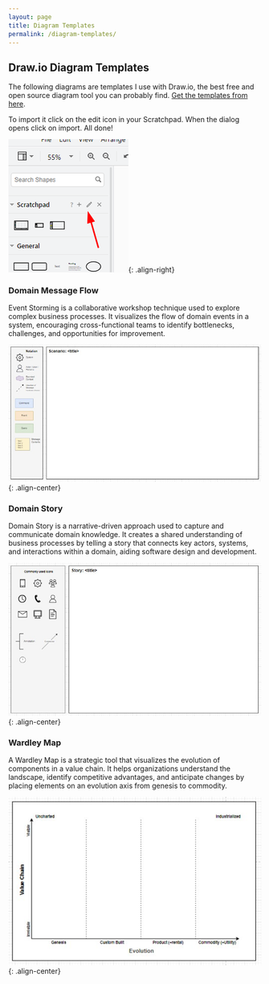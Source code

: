 ```yaml
---
layout: page
title: Diagram Templates
permalink: /diagram-templates/
---
```


## Draw.io Diagram Templates

The following diagrams are templates I use with Draw.io, the best free and open source diagram tool you can probably find. [Get the templates from here](/assets/files/Scratchpad.xml).

To import it click on the edit icon in your Scratchpad. When the dialog opens click on import. All done!

![alt text](/assets/images/screenshots/drawio-scratchpad-screenshot.png){: .align-right}

### Domain Message Flow

Event Storming is a collaborative workshop technique used to explore complex business processes. It visualizes the flow of domain events in a system, encouraging cross-functional teams to identify bottlenecks, challenges, and opportunities for improvement.

![Validation through the Layers Diagram](/assets/images/screenshots/domain-message-low-diagram-template.jpg){: .align-center}

### Domain Story

Domain Story is a narrative-driven approach used to capture and communicate domain knowledge. It creates a shared understanding of business processes by telling a story that connects key actors, systems, and interactions within a domain, aiding software design and development.

![Validation through the Layers Diagram](/assets/images/screenshots/domain-story-diagram-template.jpg){: .align-center}

### Wardley Map

A Wardley Map is a strategic tool that visualizes the evolution of components in a value chain. It helps organizations understand the landscape, identify competitive advantages, and anticipate changes by placing elements on an evolution axis from genesis to commodity.

![Validation through the Layers Diagram](/assets/images/screenshots/wardley-map-template.jpg){: .align-center}
